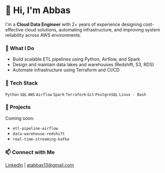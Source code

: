 # 👋 Hi, I'm Abbas

I'm a **Cloud Data Engineer** with 2+ years of experience designing cost-effective cloud solutions, automating infrastructure, and improving system reliability across AWS environments.

### 💼 What I Do
- Build scalable ETL pipelines using Python, Airflow, and Spark
- Design and maintain data lakes and warehouses (Redshift, S3, RDS)
- Automate infrastructure using Terraform and CI/CD

### 🔧 Tech Stack
`Python` `SQL` `AWS` `Airflow` `Spark` `Terraform` `Git` `PostgreSQL` `Linux - Bash`

### 📂 Projects
Coming soon:
- `etl-pipeline-airflow`
- `data-warehouse-redshift`
- `real-time-streaming-kafka`

### 📫 Connect with Me
[LinkedIn](https://www.linkedin.com/in/abbas-mirza-a585931ab/) | [atabbas13@gmail.com](mailto:atabbas13@gmail.com)
